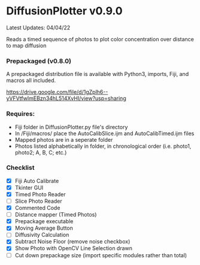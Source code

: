 # DiffusionPlotter v0.9.0
Latest Updates: 04/04/22

Reads a timed sequence of photos to plot color concentration over distance to map diffusion

### Prepackaged (v0.8.0)
A prepackaged distribution file is available with Python3, imports, Fiji, and macros all included.

https://drive.google.com/file/d/1gZplh6--yVFVtfwImEBzn34hL514XvHI/view?usp=sharing

### Requires: 
- Fiji folder in DiffusionPlotter.py file's directory
- In /Fiji/macros/ place the AutoCalibSlice.ijm and AutoCalibTimed.ijm files
- Mapped photos are in a seperate folder
- Photos listed alphabetically in folder, in chronological order (i.e. photo1, photo2; A, B, C; etc.)

### Checklist
- [x] Fiji Auto Calibrate
- [x] Tkinter GUI
- [x] Timed Photo Reader
- [ ] Slice Photo Reader
- [x] Commented Code
- [ ] Distance mapper (Timed Photos)
- [x] Prepackage executable
- [x] Moving Average Button
- [ ] Diffusivity Calculation
- [x] Subtract Noise Floor (remove noise checkbox)
- [x] Show Photo with OpenCV Line Selection drawn
- [ ] Cut down prepackage size (import specific modules rather than total)

